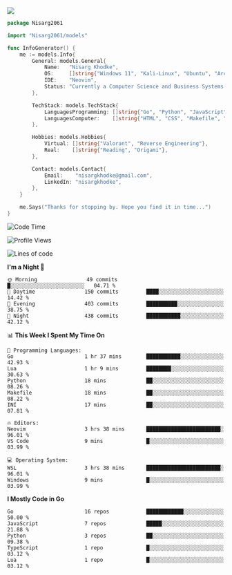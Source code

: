 <!-- Banner -->

<img src="https://i.imgur.com/mz4ym1F.png" style="max-height:550px"/>

<!-- Coded Intro -->

```go
package Nisarg2061

import "Nisarg2061/models"

func InfoGenerator() {
	me := models.Info{
		General: models.General{
			Name:   "Nisarg Khodke",
			OS:     []string{"Windows 11", "Kali-Linux", "Ubuntu", "Arch Linux"},
			IDE:    "Neovim",
			Status: "Currently a Computer Science and Business Systems Student.",
		},

		TechStack: models.TechStack{
			LanguagesProgramming: []string{"Go", "Python", "JavaScript", "C"},
			LanguagesComputer:    []string{"HTML", "CSS", "Makefile", "Docker", "YAML", "JSON", "MARKDOWN"},
		},

		Hobbies: models.Hobbies{
			Virtual: []string{"Valorant", "Reverse Engineering"},
			Real:    []string{"Reading", "Origami"},
		},

		Contact: models.Contact{
			Email:    "nisargkhodke@gmail.com",
			LinkedIn: "nisargkhodke",
		},
	}

	me.Says("Thanks for stopping by. Hope you find it in time...")
}
```
<!--START_SECTION:waka-->
![Code Time](http://img.shields.io/badge/Code%20Time-6%20hrs%2022%20mins-blue)

![Profile Views](http://img.shields.io/badge/Profile%20Views-540-blue)

![Lines of code](https://img.shields.io/badge/From%20Hello%20World%20I%27ve%20Written-4.7%20million%20lines%20of%20code-blue)

**I'm a Night 🦉** 

```text
🌞 Morning                49 commits          █░░░░░░░░░░░░░░░░░░░░░░░░   04.71 % 
🌆 Daytime                150 commits         ████░░░░░░░░░░░░░░░░░░░░░   14.42 % 
🌃 Evening                403 commits         ██████████░░░░░░░░░░░░░░░   38.75 % 
🌙 Night                  438 commits         ███████████░░░░░░░░░░░░░░   42.12 % 
```


📊 **This Week I Spent My Time On** 

```text
💬 Programming Languages: 
Go                       1 hr 37 mins        ███████████░░░░░░░░░░░░░░   42.93 % 
Lua                      1 hr 9 mins         ████████░░░░░░░░░░░░░░░░░   30.63 % 
Python                   18 mins             ██░░░░░░░░░░░░░░░░░░░░░░░   08.26 % 
Makefile                 18 mins             ██░░░░░░░░░░░░░░░░░░░░░░░   08.22 % 
INI                      17 mins             ██░░░░░░░░░░░░░░░░░░░░░░░   07.81 % 

🔥 Editors: 
Neovim                   3 hrs 38 mins       ████████████████████████░   96.01 % 
VS Code                  9 mins              █░░░░░░░░░░░░░░░░░░░░░░░░   03.99 % 

💻 Operating System: 
WSL                      3 hrs 38 mins       ████████████████████████░   96.01 % 
Windows                  9 mins              █░░░░░░░░░░░░░░░░░░░░░░░░   03.99 % 
```

**I Mostly Code in Go** 

```text
Go                       16 repos            ████████████░░░░░░░░░░░░░   50.00 % 
JavaScript               7 repos             █████░░░░░░░░░░░░░░░░░░░░   21.88 % 
Python                   3 repos             ██░░░░░░░░░░░░░░░░░░░░░░░   09.38 % 
TypeScript               1 repo              █░░░░░░░░░░░░░░░░░░░░░░░░   03.12 % 
Lua                      1 repo              █░░░░░░░░░░░░░░░░░░░░░░░░   03.12 % 
```




<!--END_SECTION:waka-->
